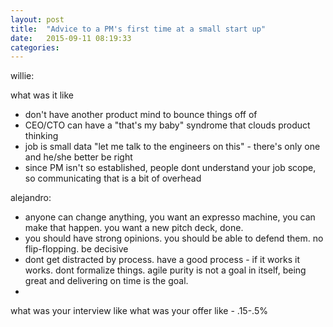 ```yaml
---
layout: post
title:  "Advice to a PM's first time at a small start up"
date:   2015-09-11 08:19:33
categories:
---
```


willie:

what was it like

* don't have another product mind to bounce things off of
* CEO/CTO can have a "that's my baby" syndrome that clouds product thinking
* job is small data "let me talk to the engineers on this" - there's only one and he/she better be right
* since PM isn't so established, people dont understand your job scope, so communicating that is a bit of overhead

alejandro:

* anyone can change anything, you want an expresso machine, you can make that happen. you want a new pitch deck, done.
* you should have strong opinions. you should be able to defend them. no flip-flopping. be decisive
* dont get distracted by process. have a good process - if it works it works. dont formalize things. agile purity is not a goal in itself, being great and delivering on time is the goal.
*




what was your interview like
what was your offer like - .15-.5%
